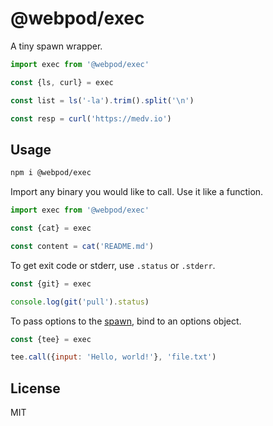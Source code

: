 # @webpod/exec

A tiny spawn wrapper.

```js
import exec from '@webpod/exec'

const {ls, curl} = exec

const list = ls('-la').trim().split('\n')

const resp = curl('https://medv.io')
```

## Usage

```sh
npm i @webpod/exec
```

Import any binary you would like to call. Use it like a function.

```js
import exec from '@webpod/exec'

const {cat} = exec

const content = cat('README.md')
```

To get exit code or stderr, use `.status` or `.stderr`.

```js
const {git} = exec

console.log(git('pull').status)
```

To pass options to the [spawn], bind to an options object.

```js
const {tee} = exec

tee.call({input: 'Hello, world!'}, 'file.txt')
```

## License

MIT

[spawn]: https://nodejs.org/api/child_process.html#child_processspawncommand-args-options
